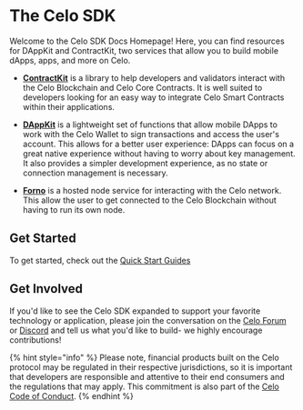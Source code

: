 # The Celo SDK

Welcome to the Celo SDK Docs Homepage! Here, you can find resources for DAppKit and ContractKit, two services that allow you to build mobile dApps, apps, and more on Celo.

- **[ContractKit](contractkit)** is a library to help developers and validators interact with the Celo Blockchain and Celo Core Contracts. It is well suited to developers looking for an easy way to integrate Celo Smart Contracts within their applications.

- **[DAppKit](dappkit)** is a lightweight set of functions that allow mobile DApps to work with the Celo Wallet to sign transactions and access the user's account. This allows for a better user experience: DApps can focus on a great native experience without having to worry about key management. It also provides a simpler development experience, as no state or connection management is necessary.

- **[Forno](forno)** is a hosted node service for interacting with the Celo network. This allow the user to get connected to the Celo Blockchain without having to run its own node.

## Get Started

To get started, check out the [Quick Start Guides](start.md)

## Get Involved

If you'd like to see the Celo SDK expanded to support your favorite technology or application, please join the conversation on the [Celo Forum](https://forum.celo.org/c/applications-and-ecosystem-development) or [Discord](https://discordapp.com/channels/600834479145353243/600834479145353245) and tell us what you'd like to build- we highly encourage contributions!

{% hint style="info" %}
Please note, financial products built on the Celo protocol may be regulated in their respective jurisdictions, so it is important that developers are responsible and attentive to their end consumers and the regulations that may apply. This commitment is also part of the [Celo Code of Conduct](https://celo.org/code-of-conduct).
{% endhint %}
